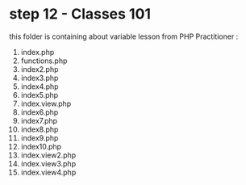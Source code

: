 # step 12 - Classes 101
this folder is containing about variable lesson from PHP Practitioner :

1. index.php
2. functions.php
3. index2.php
4. index3.php
5. index4.php
6. index5.php
7. index.view.php
8. index6.php
9. index7.php
10. index8.php
11. index9.php
12. index10.php
13. index.view2.php
14. index.view3.php
15. index.view4.php